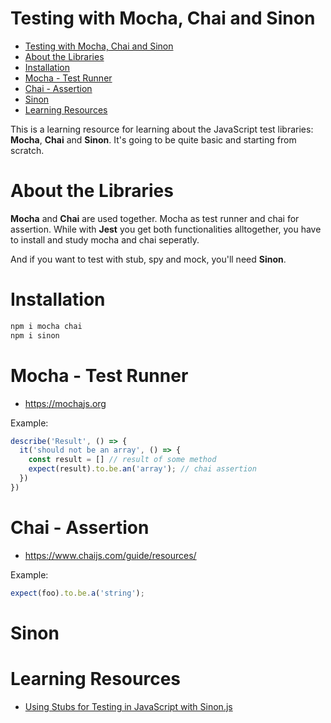 # Testing with Mocha, Chai and Sinon

- [Testing with Mocha, Chai and Sinon](#testing-with-mocha-chai-and-sinon)
- [About the Libraries](#about-the-libraries)
- [Installation](#installation)
- [Mocha - Test Runner](#mocha---test-runner)
- [Chai - Assertion](#chai---assertion)
- [Sinon](#sinon)
- [Learning Resources](#learning-resources)


This is a learning resource for learning about the JavaScript test libraries: **Mocha**, **Chai** and **Sinon**. It's going to be quite basic and starting from scratch. 

# About the Libraries

**Mocha** and **Chai** are used together. Mocha as test runner and chai for assertion. While with **Jest** you get both functionalities alltogether, you have to install and study mocha and chai seperatly.

And if you want to test with stub, spy and mock, you'll need **Sinon**.

# Installation

```bash
npm i mocha chai
npm i sinon
```


# Mocha - Test Runner

- https://mochajs.org

Example:
```js
describe('Result', () => {
  it('should not be an array', () => {
    const result = [] // result of some method
    expect(result).to.be.an('array'); // chai assertion
  })
})

```


# Chai - Assertion

- https://www.chaijs.com/guide/resources/

Example:
```js
expect(foo).to.be.a('string');
```

# Sinon

# Learning Resources
- [Using Stubs for Testing in JavaScript with Sinon.js](https://stackabuse.com/using-stubs-for-testing-in-javascript-with-sinon-js/)